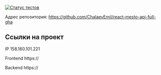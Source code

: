 [![Статус тестов](../../actions/workflows/tests.yml/badge.svg)](../../actions/workflows/tests.yml)

Адрес репозитория: https://github.com/ChalaevEmil/react-mesto-api-full-gha

## Ссылки на проект

IP 158.160.101.221

Frontend https://

Backend https://
